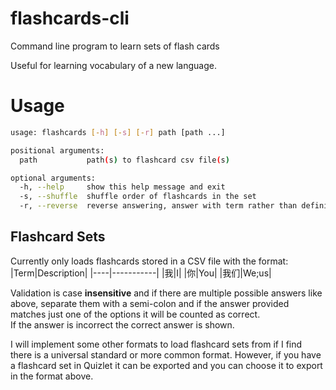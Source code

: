 # flashcards-cli
Command line program to learn sets of flash cards

Useful for learning vocabulary of a new language.

# Usage
```bash
usage: flashcards [-h] [-s] [-r] path [path ...]

positional arguments:
  path           path(s) to flashcard csv file(s)

optional arguments:
  -h, --help     show this help message and exit
  -s, --shuffle  shuffle order of flashcards in the set
  -r, --reverse  reverse answering, answer with term rather than definition
  ```
  
  ## Flashcard Sets
  Currently only loads flashcards stored in a CSV file with the format:
  |Term|Description|
  |----|-----------|
  |我|I|
  |你|You|
  |我们|We;us|
  
  Validation is case **insensitive** and if there are multiple possible answers like above, separate them with a semi-colon and if the answer provided matches
  just one of the options it will be counted as correct.  
  If the answer is incorrect the correct answer is shown.
  
  I will implement some other formats to load flashcard sets from if I find there is a universal standard or more common format.
  However, if you have a flashcard set in Quizlet it can be exported and you can choose it to export in the format above.
